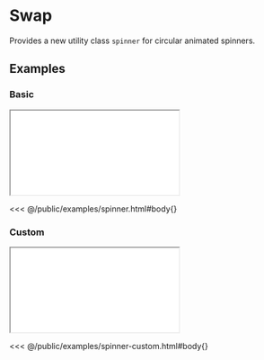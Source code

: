 # Swap
Provides a new utility class `spinner` for circular animated spinners.

<ViewSourceGh href="https://github.com/winduum/winduum/blob/main/src/utilities/spinner" />

## Examples

### Basic

<iframe onload="this.style.visibility = 'visible';" src="/examples/spinner.html"></iframe>

<<< @/public/examples/spinner.html#body{}

### Custom

<iframe onload="this.style.visibility = 'visible';" src="/examples/spinner-custom.html"></iframe>

<<< @/public/examples/spinner-custom.html#body{}
